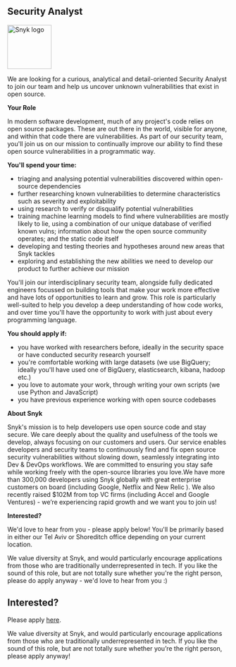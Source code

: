 Security Analyst
---

<img src="https://res.cloudinary.com/snyk/image/upload/v1537345894/press-kit/brand/logo-black.png" width="100" alt="Snyk logo" />

<p><span style="font-weight: 400;">We are looking for a curious, analytical and detail-oriented Security Analyst to join our team and help us uncover unknown vulnerabilities that exist in open source.</span></p>
<p><strong>Your Role</strong></p>
<p><span style="font-weight: 400;">In modern software development, much of any project's code relies on open source packages. These are out there in the world, visible for anyone, and within that code there are vulnerabilities. As part of our security team, you'll join us on our mission to continually improve our ability to find these open source vulnerabilities in a programmatic way.</span></p>
<p><strong>You'll spend your time:</strong></p>
<ul>
<li style="font-weight: 400;">triaging and analysing potential vulnerabilities discovered within open-source dependencies</li>
<li style="font-weight: 400;"><span style="font-weight: 400;">further researching known vulnerabilities to determine characteristics such as severity and exploitability</span></li>
<li style="font-weight: 400;"><span style="font-weight: 400;">using research to verify or disqualify potential vulnerabilities</span></li>
<li style="font-weight: 400;"><span style="font-weight: 400;">training machine learning models to find where vulnerabilities are mostly likely to lie, using a combination of our unique database of verified known vulns; information about how the open source community operates; and the static code itself</span></li>
<li style="font-weight: 400;"><span style="font-weight: 400;">developing and testing theories and hypotheses around new areas that Snyk tackles</span></li>
<li style="font-weight: 400;"><span style="font-weight: 400;">exploring and establishing the new abilities we need to develop our product to further achieve our mission</span></li>
</ul>
<p><span style="font-weight: 400;">You'll join our interdisciplinary security team, alongside fully dedicated engineers focussed on building tools that make your work more effective and have lots of opportunities to learn and grow. This role is particularly well-suited to help you develop a deep understanding of how code works, and over time you'll have the opportunity to work with just about every programming language.</span></p>
<p><strong>You should apply if:</strong></p>
<ul>
<li style="font-weight: 400;"><span style="font-weight: 400;">you have worked with researchers before, ideally in the security space or have conducted security research yourself</span></li>
<li style="font-weight: 400;"><span style="font-weight: 400;">you're comfortable working with large datasets (we use BigQuery; ideally you'll have used one of BigQuery, elasticsearch, kibana, hadoop etc.)</span></li>
<li style="font-weight: 400;"><span style="font-weight: 400;">you love to automate your work, through writing your own scripts (we use Python and JavaScript)</span></li>
<li style="font-weight: 400;"><span style="font-weight: 400;">you have previous experience working with open source codebases</span></li>
</ul>
<p><strong>About Snyk</strong></p>
<p><span style="font-weight: 400;">Snyk's mission is to help developers use open source code and stay secure. We care deeply about the quality and usefulness of the tools we develop, always focusing on our customers and users. Our service enables developers and security teams to continuously find and fix open source security vulnerabilities without slowing down, seamlessly integrating into Dev &amp; DevOps workflows. We are committed to ensuring you stay safe while working freely with the open-source libraries you love.</span>We have more than 300,000 developers using Snyk globally with great enterprise customers on board (including Google, Netflix and New Relic ). We also recently raised $102M from top VC firms (including Accel and Google Ventures) - we’re experiencing rapid growth and we want you to join us!</p>
<p><strong>Interested?</strong></p>
<p><span style="font-weight: 400;">We'd love to hear from you - please apply below! You'll be primarily based in either our Tel Aviv or Shoreditch office depending on your current location.</span></p>
<p><span style="font-weight: 400;">We value diversity at Snyk, and would particularly encourage applications from those who are traditionally underrepresented in tech. If you like the sound of this role, but are not totally sure whether you're the right perso</span><span style="font-weight: 400;">n, please do apply anyway - we'd love to hear from you :)</span></p>

Interested?
---

Please apply [here](https://boards.greenhouse.io/snyk/jobs/4417939002#app).

We value diversity at Snyk, and would particularly encourage applications from those who are traditionally underrepresented in tech.
If you like the sound of this role, but are not totally sure whether you’re the right person, please apply anyway!
